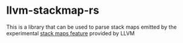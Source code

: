 # llvm-stackmap-rs
This is a library that can be used to parse stack maps emitted by the experimental [stack maps feature](https://llvm.org/docs/StackMaps.html) provided by LLVM